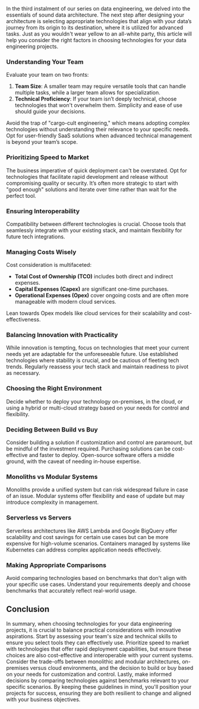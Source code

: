In the third instalment of our series on data engineering, we delved into the essentials of sound data architecture. The next step after designing your architecture is selecting appropriate technologies that align with your data’s journey from its origin to its destination, where it is utilized for advanced tasks. Just as you wouldn't wear yellow to an all-white party, this article will help you consider the right factors in choosing technologies for your data engineering projects.

### Understanding Your Team

Evaluate your team on two fronts:
1. **Team Size**: A smaller team may require versatile tools that can handle multiple tasks, while a larger team allows for specialization.
2. **Technical Proficiency**: If your team isn’t deeply technical, choose technologies that won't overwhelm them. Simplicity and ease of use should guide your decisions.

Avoid the trap of "cargo-cult engineering," which means adopting complex technologies without understanding their relevance to your specific needs. Opt for user-friendly SaaS solutions when advanced technical management is beyond your team’s scope.

### Prioritizing Speed to Market

The business imperative of quick deployment can't be overstated. Opt for technologies that facilitate rapid development and release without compromising quality or security. It’s often more strategic to start with "good enough" solutions and iterate over time rather than wait for the perfect tool.

### Ensuring Interoperability

Compatibility between different technologies is crucial. Choose tools that seamlessly integrate with your existing stack, and maintain flexibility for future tech integrations.

### Managing Costs Wisely

Cost consideration is multifaceted:

- **Total Cost of Ownership (TCO)** includes both direct and indirect expenses.
- **Capital Expenses (Capex)** are significant one-time purchases.
- **Operational Expenses (Opex)** cover ongoing costs and are often more manageable with modern cloud services.

Lean towards Opex models like cloud services for their scalability and cost-effectiveness.

### Balancing Innovation with Practicality

While innovation is tempting, focus on technologies that meet your current needs yet are adaptable for the unforeseeable future. Use established technologies where stability is crucial, and be cautious of fleeting tech trends. Regularly reassess your tech stack and maintain readiness to pivot as necessary.

### Choosing the Right Environment

Decide whether to deploy your technology on-premises, in the cloud, or using a hybrid or multi-cloud strategy based on your needs for control and flexibility.

### Deciding Between Build vs Buy

Consider building a solution if customization and control are paramount, but be mindful of the investment required. Purchasing solutions can be cost-effective and faster to deploy. Open-source software offers a middle ground, with the caveat of needing in-house expertise.

### Monoliths vs Modular Systems

Monoliths provide a unified system but can risk widespread failure in case of an issue. Modular systems offer flexibility and ease of update but may introduce complexity in management.

### Serverless vs Servers

Serverless architectures like AWS Lambda and Google BigQuery offer scalability and cost savings for certain use cases but can be more expensive for high-volume scenarios. Containers managed by systems like Kubernetes can address complex application needs effectively.

### Making Appropriate Comparisons

Avoid comparing technologies based on benchmarks that don't align with your specific use cases. Understand your requirements deeply and choose benchmarks that accurately reflect real-world usage.

## Conclusion

In summary, when choosing technologies for your data engineering projects, it is crucial to balance practical considerations with innovative aspirations. Start by assessing your team's size and technical skills to ensure you select tools they can effectively use. Prioritize speed to market with technologies that offer rapid deployment capabilities, but ensure these choices are also cost-effective and interoperable with your current systems. Consider the trade-offs between monolithic and modular architectures, on-premises versus cloud environments, and the decision to build or buy based on your needs for customization and control. Lastly, make informed decisions by comparing technologies against benchmarks relevant to your specific scenarios. By keeping these guidelines in mind, you'll position your projects for success, ensuring they are both resilient to change and aligned with your business objectives.